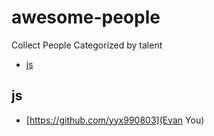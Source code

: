 # awesome-people
Collect People Categorized by talent


* [js](#js)

## js
  * [https://github.com/yyx990803](Evan You)

